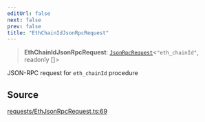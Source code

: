 ```yaml
---
editUrl: false
next: false
prev: false
title: "EthChainIdJsonRpcRequest"
---
```


> **EthChainIdJsonRpcRequest**: [`JsonRpcRequest`](/reference/jsonrpc/type-aliases/jsonrpcrequest/)\<`"eth_chainId"`, readonly []\>

JSON-RPC request for `eth_chainId` procedure

## Source

[requests/EthJsonRpcRequest.ts:69](https://github.com/evmts/tevm-monorepo/blob/main/packages/procedures-types/src/requests/EthJsonRpcRequest.ts#L69)
